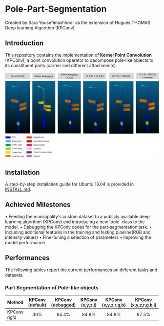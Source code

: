 # Pole-Part-Segmentation

Created by Sara Yousefimashhoor as the extension of Hugues THOMAS Deep learning Algorithm (KPConv)

## Introduction


This repository contains the implementation of **Kernel Point Convolution** (KPConv), a point convolution operator 
to decompose pole-like objects to its constituent parts (carrier and different attachments). 


![Intro figure](https://github.com/Amsterdam-Internships/Pole-Part-Segmentation/blob/master/Picture1.png)


## Installation

A step-by-step installation guide for Ubuntu 16.04 is provided in [INSTALL.md](./INSTALL.md). 


## Achieved Milestones

•	Feeding the municipality's custom dataset to a publicly available deep learning algorithm (KPConv) and introducing a new 'pole' class to the model. 
•	Debugging the KPConv codes for the part-segmentation task.
•	Including additional features in the training and testing pipeline(RGB and intensity values)
•	Fine-tuning a selection of parameters 
•	Improving the model performance

 

## Performances

The following tables report the current performances on different tasks and datasets. 

### Part Segmentation of Pole-like objects 

| Method | KPConv (default) | KPConv (debugged) | KPConv (x,y,z,i) |  KPConv (x,y,z,r,g,b) | KPConv (x,y,z,r,g,b,i) |
| :--- | :---: | :---: | :---: | :---: | :---: |
| KPConv _rigid_      | 36% |  84.4%  |  84.9%  |  84.8%  | 87.5% 


